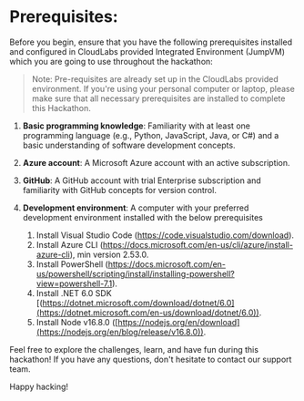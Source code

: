 # Prerequisites:

Before you begin, ensure that you have the following prerequisites installed and configured in CloudLabs provided Integrated Environment (JumpVM) which you are going to use throughout the hackathon:
     
> Note: Pre-requisites are already set up in the CloudLabs provided environment. If you're using your personal computer or laptop, please make sure that all necessary prerequisites are installed to complete this Hackathon.

1. **Basic programming knowledge**: Familiarity with at least one programming language (e.g., Python, JavaScript, Java, or C#) and a basic understanding of software development concepts.

1. **Azure account**: A Microsoft Azure account with an active subscription.

1. **GitHub**: A GitHub account with trial Enterprise subscription and familiarity with GitHub concepts for version control.

1. **Development environment**: A computer with your preferred development environment installed with the below prerequisites

   1. Install Visual Studio Code (https://code.visualstudio.com/download).
   1. Install Azure CLI (https://docs.microsoft.com/en-us/cli/azure/install-azure-cli), min version 2.53.0.
   1. Install PowerShell (https://docs.microsoft.com/en-us/powershell/scripting/install/installing-powershell?view=powershell-7.1).
   1. Install .NET 6.0 SDK [(https://dotnet.microsoft.com/download/dotnet/6.0](https://dotnet.microsoft.com/en-us/download/dotnet/6.0)).
   1. Install Node v16.8.0  ([https://nodejs.org/en/download](https://nodejs.org/en/blog/release/v16.8.0)).

Feel free to explore the challenges, learn, and have fun during this hackathon! If you have any questions, don't hesitate to contact our support team. 

Happy hacking!


